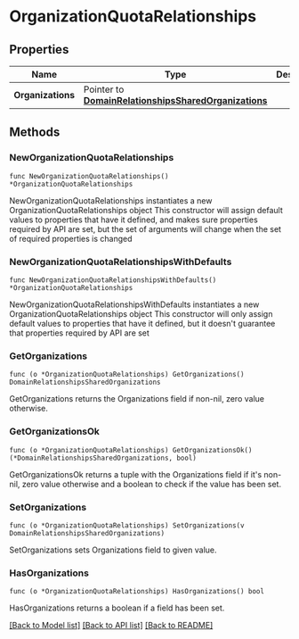 # OrganizationQuotaRelationships

## Properties

Name | Type | Description | Notes
------------ | ------------- | ------------- | -------------
**Organizations** | Pointer to [**DomainRelationshipsSharedOrganizations**](DomainRelationshipsSharedOrganizations.md) |  | [optional] 

## Methods

### NewOrganizationQuotaRelationships

`func NewOrganizationQuotaRelationships() *OrganizationQuotaRelationships`

NewOrganizationQuotaRelationships instantiates a new OrganizationQuotaRelationships object
This constructor will assign default values to properties that have it defined,
and makes sure properties required by API are set, but the set of arguments
will change when the set of required properties is changed

### NewOrganizationQuotaRelationshipsWithDefaults

`func NewOrganizationQuotaRelationshipsWithDefaults() *OrganizationQuotaRelationships`

NewOrganizationQuotaRelationshipsWithDefaults instantiates a new OrganizationQuotaRelationships object
This constructor will only assign default values to properties that have it defined,
but it doesn't guarantee that properties required by API are set

### GetOrganizations

`func (o *OrganizationQuotaRelationships) GetOrganizations() DomainRelationshipsSharedOrganizations`

GetOrganizations returns the Organizations field if non-nil, zero value otherwise.

### GetOrganizationsOk

`func (o *OrganizationQuotaRelationships) GetOrganizationsOk() (*DomainRelationshipsSharedOrganizations, bool)`

GetOrganizationsOk returns a tuple with the Organizations field if it's non-nil, zero value otherwise
and a boolean to check if the value has been set.

### SetOrganizations

`func (o *OrganizationQuotaRelationships) SetOrganizations(v DomainRelationshipsSharedOrganizations)`

SetOrganizations sets Organizations field to given value.

### HasOrganizations

`func (o *OrganizationQuotaRelationships) HasOrganizations() bool`

HasOrganizations returns a boolean if a field has been set.


[[Back to Model list]](../README.md#documentation-for-models) [[Back to API list]](../README.md#documentation-for-api-endpoints) [[Back to README]](../README.md)


